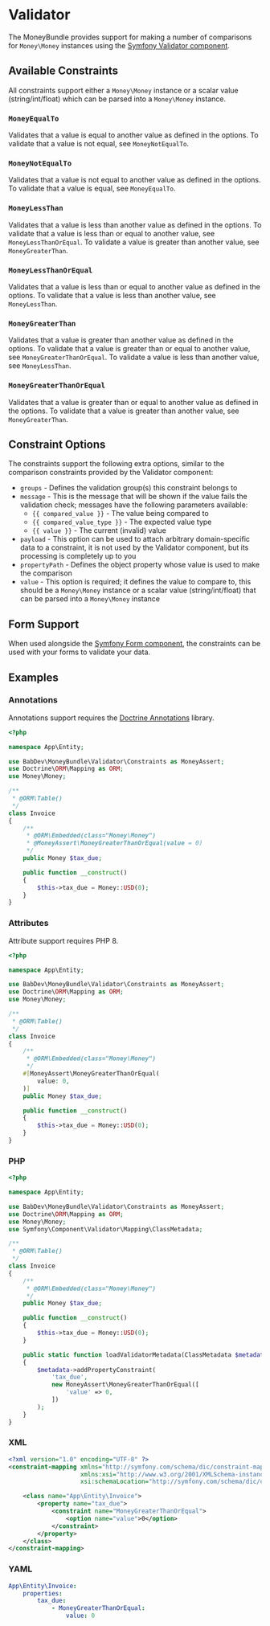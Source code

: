 # Validator

The MoneyBundle provides support for making a number of comparisons for `Money\Money` instances using the [Symfony Validator component](https://symfony.com/doc/current/components/validator.html).

## Available Constraints

All constraints support either a `Money\Money` instance or a scalar value (string/int/float) which can be parsed into a `Money\Money` instance.

### `MoneyEqualTo`

Validates that a value is equal to another value as defined in the options. To validate that a value is not equal, see `MoneyNotEqualTo`.

### `MoneyNotEqualTo`

Validates that a value is not equal to another value as defined in the options. To validate that a value is equal, see `MoneyEqualTo`.

### `MoneyLessThan`

Validates that a value is less than another value as defined in the options. To validate that a value is less than or equal to another value, see `MoneyLessThanOrEqual`. To validate a value is greater than another value, see `MoneyGreaterThan`.

### `MoneyLessThanOrEqual`

Validates that a value is less than or equal to another value as defined in the options. To validate that a value is less than another value, see `MoneyLessThan`.

### `MoneyGreaterThan`

Validates that a value is greater than another value as defined in the options. To validate that a value is greater than or equal to another value, see `MoneyGreaterThanOrEqual`. To validate a value is less than another value, see `MoneyLessThan`.

### `MoneyGreaterThanOrEqual`

Validates that a value is greater than or equal to another value as defined in the options. To validate that a value is greater than another value, see `MoneyGreaterThan`.

## Constraint Options

The constraints support the following extra options, similar to the comparison constraints provided by the Validator component:

- `groups` - Defines the validation group(s) this constraint belongs to
- `message` - This is the message that will be shown if the value fails the validation check; messages have the following parameters available:
    - `{{ compared_value }}` - The value being compared to
    - `{{ compared_value_type }}` - The expected value type
    - `{{ value }}` - The current (invalid) value
- `payload` - This option can be used to attach arbitrary domain-specific data to a constraint, it is not used by the Validator component, but its processing is completely up to you
- `propertyPath` - Defines the object property whose value is used to make the comparison
- `value` - This option is required; it defines the value to compare to, this should be a `Money\Money` instance or a scalar value (string/int/float) that can be parsed into a `Money\Money` instance

## Form Support

When used alongside the [Symfony Form component](https://symfony.com/doc/current/components/form.html), the constraints can be used with your forms to validate your data.

## Examples

### Annotations

<div class="docs-note">Annotations support requires the <a href="https://www.doctrine-project.org/projects/annotations.html">Doctrine Annotations</a> library.</div>

```php
<?php

namespace App\Entity;

use BabDev\MoneyBundle\Validator\Constraints as MoneyAssert;
use Doctrine\ORM\Mapping as ORM;
use Money\Money;

/**
 * @ORM\Table()
 */
class Invoice
{
    /**
     * @ORM\Embedded(class="Money\Money")
     * @MoneyAssert\MoneyGreaterThanOrEqual(value = 0)
     */
    public Money $tax_due;

    public function __construct()
    {
        $this->tax_due = Money::USD(0);
    }
}
```

### Attributes

<div class="docs-note">Attribute support requires PHP 8.</div>

```php
<?php

namespace App\Entity;

use BabDev\MoneyBundle\Validator\Constraints as MoneyAssert;
use Doctrine\ORM\Mapping as ORM;
use Money\Money;

/**
 * @ORM\Table()
 */
class Invoice
{
    /**
     * @ORM\Embedded(class="Money\Money")
     */
    #[MoneyAssert\MoneyGreaterThanOrEqual(
        value: 0,
    )]
    public Money $tax_due;

    public function __construct()
    {
        $this->tax_due = Money::USD(0);
    }
}
```

### PHP

```php
<?php

namespace App\Entity;

use BabDev\MoneyBundle\Validator\Constraints as MoneyAssert;
use Doctrine\ORM\Mapping as ORM;
use Money\Money;
use Symfony\Component\Validator\Mapping\ClassMetadata;

/**
 * @ORM\Table()
 */
class Invoice
{
    /**
     * @ORM\Embedded(class="Money\Money")
     */
    public Money $tax_due;

    public function __construct()
    {
        $this->tax_due = Money::USD(0);
    }

    public static function loadValidatorMetadata(ClassMetadata $metadata)
    {
        $metadata->addPropertyConstraint(
            'tax_due',
            new MoneyAssert\MoneyGreaterThanOrEqual([
                'value' => 0,
            ])
        );
    }
}
```

### XML

```xml
<?xml version="1.0" encoding="UTF-8" ?>
<constraint-mapping xmlns="http://symfony.com/schema/dic/constraint-mapping"
                    xmlns:xsi="http://www.w3.org/2001/XMLSchema-instance"
                    xsi:schemaLocation="http://symfony.com/schema/dic/constraint-mapping https://symfony.com/schema/dic/constraint-mapping/constraint-mapping-1.0.xsd">

    <class name="App\Entity\Invoice">
        <property name="tax_due">
            <constraint name="MoneyGreaterThanOrEqual">
                <option name="value">0</option>
            </constraint>
        </property>
    </class>
</constraint-mapping>
```

### YAML

```yaml
App\Entity\Invoice:
    properties:
        tax_due:
            - MoneyGreaterThanOrEqual:
                value: 0
```
